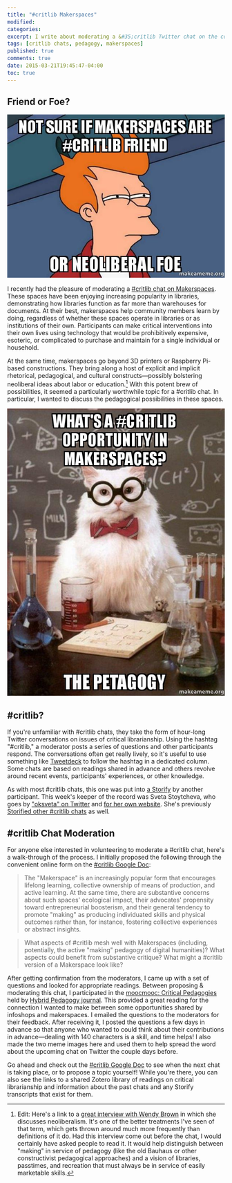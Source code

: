 ```yaml
---
title: "#critlib Makerspaces"
modified:
categories:
excerpt: I write about moderating a &#35;critlib Twitter chat on the constructivist potentials and neoliberal downsides of makerspaces, as well as briefly describe the moderation process.
tags: [critlib chats, pedagogy, makerspaces]
published: true
comments: true
date: 2015-03-21T19:45:47-04:00
toc: true
---
```


## Friend or Foe?

![Fry from Futurama wondering "Not sure if makerspaces are #critlib friend or neoliberal foe"](/assets/images/critlib-not-sure.jpg)  

I recently had the pleasure of moderating a [#critlib chat on Makerspaces](https://storify.com/oksveta/critlib-makerspaces). These spaces have been enjoying increasing popularity in libraries, demonstrating how libraries function as far more than warehouses for documents. At their best, makerspaces help community members learn by doing, regardless of whether these spaces operate in libraries or as institutions of their own. Participants can make critical interventions into their own lives using technology that would be prohibitively expensive, esoteric, or complicated to purchase and maintain for a single individual or household.

At the same time, makerspaces go beyond 3D printers or Raspberry Pi-based constructions. They bring along a host of explicit and implicit rhetorical, pedagogical, and cultural constructs—possibly bolstering neoliberal ideas about labor or education.[^nlwb] With this potent brew of possibilities, it seemed a particularly worthwhile topic for a #critlib chat. In particular, I wanted to discuss the pedagogical possibilities in these spaces.  

[^nlwb]: Edit: Here's a link to a [great interview with Wendy Brown](http://www.dissentmagazine.org/blog/booked-3-what-exactly-is-neoliberalism-wendy-brown-undoing-the-demos) in which she discusses neoliberalism. It's one of the better treatments I've seen of that term, which gets thrown around much more frequently than definitions of it do. Had this interview come out before the chat, I would certainly have asked people to read it. It would help distinguish between "making" in service of pedagogy (like the old Bauhaus or other constructivist pedagogical approaches) and a vision of libraries, passtimes, and recreation that must always be in service of easily marketable skills.

![cat dressed like a chemistry professor saying "what's a #critlib opportunity in makerspaces? the petagogy"](/assets/images/critlib-petagogy.jpg)

## #critlib?

If you're unfamiliar with #critlib chats, they take the form of hour-long Twitter conversations on issues of critical librarianship. Using the hashtag "#critlib," a moderator posts a series of questions and other participants respond. The conversations often get really lively, so it's useful to use something like [Tweetdeck](http://tweetdeck.twitter.com/) to follow the hashtag in a dedicated column. Some chats are based on readings shared in advance and others revolve around recent events, participants' experiences, or other knowledge.

As with most #critlib chats, this one was put into [a Storify](https://storify.com/oksveta/critlib-makerspaces) by another participant. This week's keeper of the record was Sveta Stoytcheva, who goes by ["oksveta" on Twitter](https://twitter.com/oksveta) and [for her own website](http://oksveta.com/). She's previously [Storified other #critlib chats](https://storify.com/oksveta) as well.  

## #critlib Chat Moderation  

For anyone else interested in volunteering to moderate a #critlib chat, here's a walk-through of the process. I initially proposed the following through the convenient online form on the [#critlib Google Doc](http://tinyurl.com/critlibx):

> The "Makerspace" is an increasingly popular form that encourages lifelong learning, collective ownership of means of production, and active learning. At the same time, there are substantive concerns about such spaces' ecological impact, their advocates' propensity toward entrepreneurial boosterism, and their general tendency to promote "making" as producing individuated skills and physical outcomes rather than, for instance, fostering collective experiences or abstract insights.

> What aspects of #critlib mesh well with Makerspaces (including, potentially, the active "making" pedagogy of digital humanities)? What aspects could benefit from substantive critique? What might a #critlib version of a Makerspace look like?  

After getting confirmation from the moderators, I came up with a set of questions and looked for appropriate readings. Between proposing & moderating this chat, I participated in the [moocmooc: Critical Pedagogies](http://www.hybridpedagogy.com/mooc-mooc-critical-pedagogy/) held by [Hybrid Pedagogy journal](http://www.hybridpedagogy.com/). This provided a great reading for the connection I wanted to make between some opportunities shared by infoshops and makerspaces. I emailed the questions to the moderators for their feedback. After receiving it, I posted the questions a few days in advance so that anyone who wanted to could think about their contributions in advance—dealing with 140 characters is a skill, and time helps! I also made the two meme images here and used them to help spread the word about the upcoming chat on Twitter the couple days before.  

Go ahead and check out the [#critlib Google Doc](http://tinyurl.com/critlibx) to see when the next chat is taking place, or to propose a topic yourself! While you're there, you can also see the links to a shared Zotero library of readings on critical librarianship and information about the past chats and any Storify transcripts that exist for them.  
